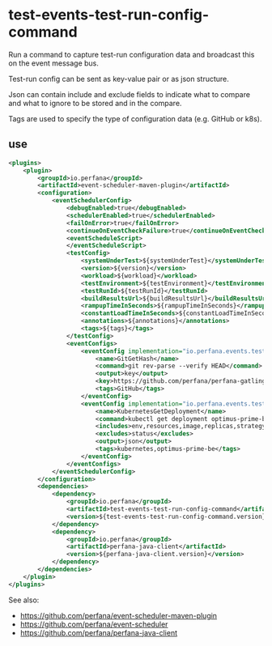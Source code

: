 # test-events-test-run-config-command

Run a command to capture test-run configuration data and broadcast this on the event message bus. 

Test-run config can be sent as key-value pair or as json structure.

Json can contain include and exclude fields to indicate what to compare and what to ignore to be stored and in the compare.

Tags are used to specify the type of configuration data (e.g. GitHub or k8s).

## use

```xml
<plugins>
    <plugin>
        <groupId>io.perfana</groupId>
        <artifactId>event-scheduler-maven-plugin</artifactId>
        <configuration>
            <eventSchedulerConfig>
                <debugEnabled>true</debugEnabled>
                <schedulerEnabled>true</schedulerEnabled>
                <failOnError>true</failOnError>
                <continueOnEventCheckFailure>true</continueOnEventCheckFailure>
                <eventScheduleScript>
                </eventScheduleScript>
                <testConfig>
                    <systemUnderTest>${systemUnderTest}</systemUnderTest>
                    <version>${version}</version>
                    <workload>${workload}</workload>
                    <testEnvironment>${testEnvironment}</testEnvironment>
                    <testRunId>${testRunId}</testRunId>
                    <buildResultsUrl>${buildResultsUrl}</buildResultsUrl>
                    <rampupTimeInSeconds>${rampupTimeInSeconds}</rampupTimeInSeconds>
                    <constantLoadTimeInSeconds>${constantLoadTimeInSeconds}</constantLoadTimeInSeconds>
                    <annotations>${annotations}</annotations>
                    <tags>${tags}</tags>
                </testConfig>
                <eventConfigs>
                    <eventConfig implementation="io.perfana.events.testrunconfigcommand.TestRunConfigCommandEventConfig">
                        <name>GitGetHash</name>
                        <command>git rev-parse --verify HEAD</command>
                        <output>key</output>
                        <key>https://github.com/perfana/perfana-gatling-afterburner</key>
                        <tags>GitHub</tags>
                    </eventConfig>
                    <eventConfig implementation="io.perfana.events.testrunconfigcommand.TestRunConfigCommandEventConfig">
                        <name>KubernetesGetDeployment</name>
                        <command>kubectl get deployment optimus-prime-be-afterburner -n acme -ojson</command>
                        <includes>env,resources,image,replicas,strategy,kubernetes</includes>
                        <excludes>status</excludes>
                        <output>json</output>
                        <tags>kubernetes,optimus-prime-be</tags>
                    </eventConfig>
                </eventConfigs>
            </eventSchedulerConfig>
        </configuration>
        <dependencies>
            <dependency>
                <groupId>io.perfana</groupId>
                <artifactId>test-events-test-run-config-command</artifactId>
                <version>${test-events-test-run-config-command.version}</version>
            </dependency>
            <dependency>
                <groupId>io.perfana</groupId>
                <artifactId>perfana-java-client</artifactId>
                <version>${perfana-java-client.version}</version>
            </dependency>
        </dependencies>
    </plugin>
</plugins>
```

See also:
* https://github.com/perfana/event-scheduler-maven-plugin
* https://github.com/perfana/event-scheduler
* https://github.com/perfana/perfana-java-client
